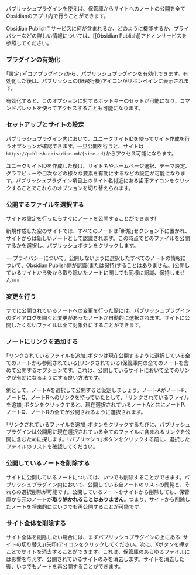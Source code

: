 パブリッシュプラグインを使えば、保管庫からサイトへのノートの公開を全てObsidianのアプリ内で行うことができます。

Obsidian Publish™ サービスに何が含まれるか、どのように機能するか、プライバシーなどの詳しい情報については、[[Obsidian Publish]]アドオンサービスを参照してください。

### プラグインの有効化

｢設定｣>｢コアプラグイン｣から、パブリッシュプラグインを有効化できます。有効化した後は、パブリッシュの(紙飛行機)アイコンがリボンペインに表示されます。

有効化すると、このオプションに対するホットキーのセットが可能になり、コマンドパレットを使ってアクセスすることも可能になります。

### セットアップとサイトの設定

パブリッシュプラグイン内において、ユニークサイトIDを使ってサイト作成を行うオプションが確認できます。一旦公開を行うと、サイトは`https://publish.obisidian.md/{site-id}`からアクセス可能になります。

ユニークサイトIDを作成した後は、サイト名やホームページ選択、テーマ設定、グラフビューや目次などの様々な要素を有効にするなどの設定が可能になります。パブリッシュプラグイン項目上のサイト名付近にある歯車アイコンをクリックすることでこれらのオプションを切り替えられます。

### 公開するファイルを選択する

サイトの設定を行ったらすぐにノートを公開することができます!

新規作成した空のサイトでは、すべてのノートは｢新規｣セクション下に置かれ、サイトからは新しいノートとして認識されます。この時点でどのファイルを公開するかを選択し、パブリッシュボタンをクリックします。

==プライバシーについて。公開しないように選択したすべてのノートの情報について、Obsidian Publish側が認識(または保持)することはありません。(公開しているサイトから後から取り除いたノートに関しても同様に認識、保持しません)==

### 変更を行う

すでに公開されているノートへの変更を行った際には、パブリッシュプラグインのダイアログを開くと変更があったノートが自動的に選択されます。サイトに公開したくないファイルは全て対象外にすることができます。

### ノートにリンクを追加する

｢リンクされているファイルを追加｣ボタンは現在公開するように選択している全てのノートから参照されている(リンクされている)保管庫内の全てのノートを含めて公開するオプションです。これは、公開しているサイトにおいて全てのリンクが有効になるようにする良い方法です。

例として、ノートAを選択して公開すると仮定しましょう。ノートAがノートP、ノートQ、ノートRへのリンクを持っていたとして、｢リンクされているファイルを追加｣ボタンをクリックすると、現在選択されているノートAと共にノートP、ノートQ、ノートRの全てが公開されるように選択されます。

｢リンクされているファイルを追加｣ボタンをクリックするたびに、パブリッシュプラグインは公開用に現在選択されている全てのファイルに含まれるリンクを公開に含むために探します。｢パブリッシュ｣ボタンをクリックする前に、選択したファイルのリストを確認してください。

### 公開しているノートを削除する

サイトに公開しているノートについては、いつでも削除することができます。パブリッシュプラグイン内において、公開している全ノートのリストの閲覧と、それらの選択削除が可能です。公開しているノートをサイトから削除しても、保管庫から元のノートが**取り除かれることはありません**。つまり、サイトから削除したノートを将来的にはいつでも再公開することが可能です。

### サイト全体を削除する

サイト全体を削除したい場合には、まずパブリッシュプラグインの上にある｢サイトの切り替え｣(矢印)アイコンをクリックしてください。次に、Xボタンを押すことでサイトを消去することができます。これは、保管庫のあらゆるファイルには影響を与えず、公開されているサイトのみを消去します。サイトを消去した後、いつでもノートを再公開することができます。